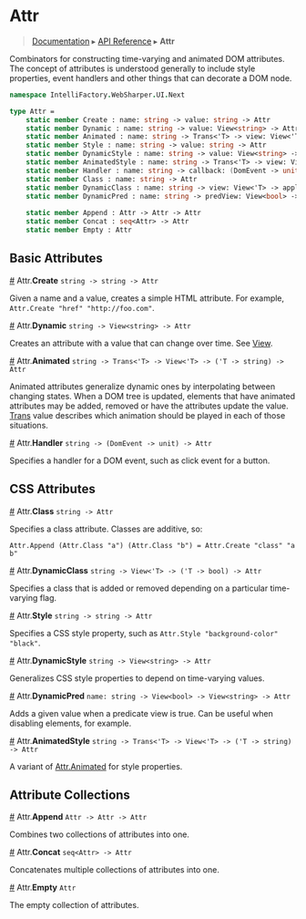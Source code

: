 # Attr
> [Documentation](../README.md) ▸ [API Reference](API.md) ▸ **Attr**

Combinators for constructing time-varying and animated DOM attributes.
The concept of attributes is understood generally to include style properties,
event handlers and other things that can decorate a DOM node.

```fsharp
namespace IntelliFactory.WebSharper.UI.Next

type Attr =
    static member Create : name: string -> value: string -> Attr
    static member Dynamic : name: string -> value: View<string> -> Attr
    static member Animated : name: string -> Trans<'T> -> view: View<'T> -> value: ('T -> string) -> Attr
    static member Style : name: string -> value: string -> Attr
    static member DynamicStyle : name: string -> value: View<string> -> Attr
    static member AnimatedStyle : name: string -> Trans<'T> -> view: View<'T> -> value: ('T -> string) -> Attr
    static member Handler : name: string -> callback: (DomEvent -> unit) -> Attr
    static member Class : name: string -> Attr
    static member DynamicClass : name: string -> view: View<'T> -> apply: ('T -> bool) -> Attr
    static member DynamicPred : name: string -> predView: View<bool> -> valView: View<string> -> Attr
    
    static member Append : Attr -> Attr -> Attr
    static member Concat : seq<Attr> -> Attr
    static member Empty : Attr
```

## Basic Attributes

<a href="#Create" name="Create">#</a> Attr.**Create** `string -> string -> Attr`

Given a name and a value, creates a simple HTML attribute.
For example, `Attr.Create "href" "http://foo.com"`.

<a href="#Dynamic" name="Dynamic">#</a> Attr.**Dynamic** `string -> View<string> -> Attr`

Creates an attribute with a value that can change over time. See [View](View.md).

<a href="#Animated" name="Animated">#</a> Attr.**Animated** `string -> Trans<'T> -> View<'T> -> ('T -> string) -> Attr`

Animated attributes generalize dynamic ones by interpolating between changing states.
When a DOM tree is updated, elements that have animated attributes may be added, removed or
have the attributes update the value.  [Trans](Trans.md) value describes which animation should
be played in each of those situations.

<a href="#Handler" name="Handler">#</a> Attr.**Handler** `string -> (DomEvent -> unit) -> Attr`

Specifies a handler for a DOM event, such as click event for a button.

## CSS Attributes

<a href="#Class" name="Class">#</a> Attr.**Class** `string -> Attr`

Specifies a class attribute. Classes are additive, so:

    Attr.Append (Attr.Class "a") (Attr.Class "b") = Attr.Create "class" "a b"
    
<a href="#DynamicClass" name="DynamicClass">#</a> Attr.**DynamicClass** `string -> View<'T> -> ('T -> bool) -> Attr`

Specifies a class that is added or removed depending on a particular time-varying flag.

<a href="#Style" name="Style">#</a> Attr.**Style** `string -> string -> Attr`

Specifies a CSS style property, such as `Attr.Style "background-color" "black"`.

<a href="#DynamicStyle" name="DynamicStyle">#</a> Attr.**DynamicStyle** `string -> View<string> -> Attr`

Generalizes CSS style properties to depend on time-varying values.

<a href="#DynamicPred" name="DynamicPred">#</a> Attr.**DynamicPred** `name: string -> View<bool> -> View<string> -> Attr`

Adds a given value when a predicate view is true. Can be useful when disabling elements, for example.


<a href="#AnimatedStyle" name="AnimatedStyle">#</a> Attr.**AnimatedStyle** `string -> Trans<'T> -> View<'T> -> ('T -> string) -> Attr`

A variant of <a href="#Animated">Attr.Animated</a> for style properties.

## Attribute Collections

<a name="Append" href="#Append">#</a> Attr.**Append** `Attr -> Attr -> Attr`

Combines two collections of attributes into one.

<a name="Concat" href="#Concat">#</a> Attr.**Concat** `seq<Attr> -> Attr`

Concatenates multiple collections of attributes into one.

<a name="Empty" href="#Empty">#</a> Attr.**Empty** `Attr`

The empty collection of attributes.
